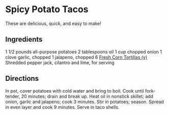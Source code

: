 Spicy Potato Tacos
===============================================

These are delicious, quick, and easy to make!

Ingredients
-----------

1 1/2 pounds all-purpose potatoes
2 tablespoons oil
1 cup chopped onion
1 clove garlic, chopped
1 jalapeno, chopped
6 [Fresh Corn Tortillas (v)](shells/Fresh_corn_tortillas.md)
Shredded pepper jack, cilantro and lime, for serving

Directions
----------

In pot, cover potatoes with cold water and bring to boil. Cook until fork-tender, 20 minutes; drain and break up. Heat oil in nonstick skillet; add onion, garlic and jalapeno; cook 3 minutes. Stir in potatoes; season. Spread in even layer and cook 9 minutes. Serve in taco shells.
